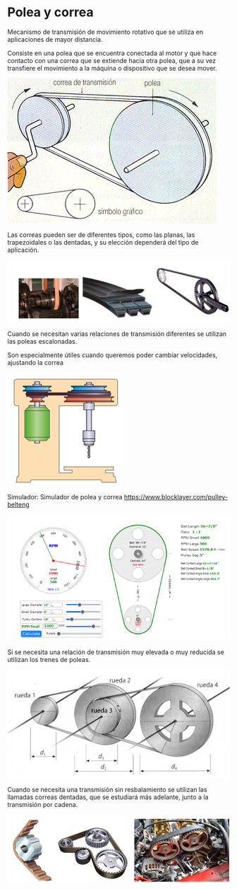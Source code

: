 # Polea y correa

Mecanismo de transmisión de movimiento rotativo que se utiliza en aplicaciones de mayor distancia.

Consiste en una polea que se encuentra conectada al motor y que hace contacto con una correa que se extiende hacia otra polea, que a su vez transfiere el movimiento a la máquina o dispositivo que se desea mover.

<img src="media/image8.gif" id="image8">

Las correas pueden ser de diferentes tipos, como las planas, las trapezoidales o las dentadas, y su elección dependerá del tipo de aplicación.

![Alt text](img/image-9.png)

Cuando se necesitan varias relaciones de transmisión diferentes se utilizan las poleas escalonadas.

Son especialmente útiles cuando queremos poder cambiar velocidades, ajustando la correa

![Alt text](img/image-10.png)

Simulador: Simulador de polea y correa
https://www.blocklayer.com/pulley-belteng

<img src="media/image9.png" id="image9">

Si se necesita una relación de transmisión muy elevada o muy reducida se utilizan los trenes de poleas.

![](img/2023-12-08-16-18-20.png)

Cuando se necesita una transmisión sin resbalamiento se utilizan las llamadas correas dentadas, que se estudiará más adelante, junto a la transmisión por cadena.

![Alt text](img/image-11.png)